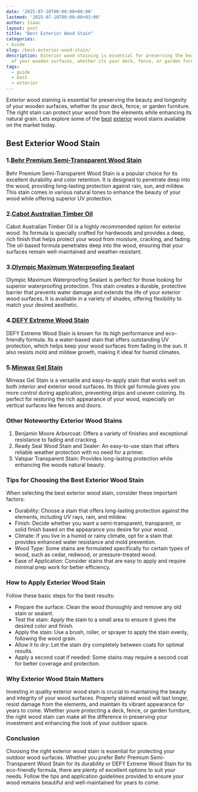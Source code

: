 ```yaml
---
date: '2025-07-10T00:00:00+00:00'
lastmod: '2025-07-10T00:00:00+03:00'
author: Isaac
layout: post
title: "Best Exterior Wood Stain"
categories:
- Guide
slug: /best-exterior-wood-stain/
description: Exterior wood staining is essential for preserving the beauty and longevity
  of your wooden surfaces, whether its your deck, fence, or garden furniture. The...
tags: 
  - guide
  - best
  - exterior
---
```

Exterior wood staining is essential for preserving the beauty and longevity of your wooden surfaces, whether its your deck, fence, or garden furniture. The right stain can protect your wood from the elements while enhancing its natural grain. Lets explore some of the [best](/posts/best-acrylic-paint-for-wood/) [exterior](/posts/best-exterior-paint-to-prevent-mold/) wood stains available on the market today.
## Best Exterior Wood Stain
### 1.[Behr Premium Semi-Transparent Wood Stain](https://www.amazon.com/dp/B00Z4RRUBI?tag=p-policy-20)
Behr Premium Semi-Transparent Wood Stain is a popular choice for its excellent durability and color retention. It is designed to penetrate deep into the wood, providing long-lasting protection against rain, sun, and mildew. This stain comes in various natural tones to enhance the beauty of your wood while offering superior UV protection.
### 2.[Cabot Australian Timber Oil](https://www.amazon.com/dp/B003X39W3I?tag=p-policy-20)
Cabot Australian Timber Oil is a highly recommended option for exterior wood. Its formula is specially crafted for hardwoods and provides a deep, rich finish that helps protect your wood from moisture, cracking, and fading. The oil-based formula penetrates deep into the wood, ensuring that your surfaces remain well-maintained and weather-resistant.
### 3.[Olympic Maximum Waterproofing Sealant](https://www.amazon.com/dp/B000H0XVFQ?tag=p-policy-20)
Olympic Maximum Waterproofing Sealant is perfect for those looking for superior waterproofing protection. This stain creates a durable, protective barrier that prevents water damage and extends the life of your exterior wood surfaces. It is available in a variety of shades, offering flexibility to match your desired aesthetic.
### 4.[DEFY Extreme Wood Stain](https://www.amazon.com/dp/B0015C97D4?tag=p-policy-20)
DEFY Extreme Wood Stain is known for its high performance and eco-friendly formula. Its a water-based stain that offers outstanding UV protection, which helps keep your wood surfaces from fading in the sun. It also resists mold and mildew growth, making it ideal for humid climates.
### 5.[Minwax Gel Stain](https://www.amazon.com/dp/B002ONZ5RU?tag=p-policy-20)
Minwax Gel Stain is a versatile and easy-to-apply stain that works well on both interior and exterior wood surfaces. Its thick gel formula gives you more control during application, preventing drips and uneven coloring. Its perfect for restoring the rich appearance of your wood, especially on vertical surfaces like fences and doors.
### Other Noteworthy Exterior Wood Stains
1. Benjamin Moore Arborcoat: Offers a variety of finishes and exceptional resistance to fading and cracking.
2. Ready Seal Wood Stain and Sealer: An easy-to-use stain that offers reliable weather protection with no need for a primer.
3. Valspar Transparent Stain: Provides long-lasting protection while enhancing the woods natural beauty.
### Tips for Choosing the Best Exterior Wood Stain
When selecting the best exterior wood stain, consider these important factors:
- Durability: Choose a stain that offers long-lasting protection against the elements, including UV rays, rain, and mildew.
- Finish: Decide whether you want a semi-transparent, transparent, or solid finish based on the appearance you desire for your wood.
- Climate: If you live in a humid or rainy climate, opt for a stain that provides enhanced water resistance and mold prevention.
- Wood Type: Some stains are formulated specifically for certain types of wood, such as cedar, redwood, or pressure-treated wood.
- Ease of Application: Consider stains that are easy to apply and require minimal prep work for better efficiency.
### How to Apply Exterior Wood Stain
Follow these basic steps for the best results:
- Prepare the surface: Clean the wood thoroughly and remove any old stain or sealant.
- Test the stain: Apply the stain to a small area to ensure it gives the desired color and finish.
- Apply the stain: Use a brush, roller, or sprayer to apply the stain evenly, following the wood grain.
- Allow it to dry: Let the stain dry completely between coats for optimal results.
- Apply a second coat if needed: Some stains may require a second coat for better coverage and protection.
### Why Exterior Wood Stain Matters
Investing in quality exterior wood stain is crucial to maintaining the beauty and integrity of your wood surfaces. Properly stained wood will last longer, resist damage from the elements, and maintain its vibrant appearance for years to come.
Whether youre protecting a deck, fence, or garden furniture, the right wood stain can make all the difference in preserving your investment and enhancing the look of your outdoor space.
### Conclusion
Choosing the right exterior wood stain is essential for protecting your outdoor wood surfaces. Whether you prefer Behr Premium Semi-Transparent Wood Stain for its durability or DEFY Extreme Wood Stain for its eco-friendly formula, there are plenty of excellent options to suit your needs. Follow the tips and application guidelines provided to ensure your wood remains beautiful and well-maintained for years to come.
